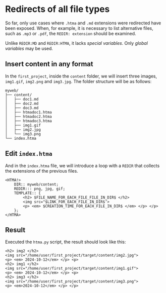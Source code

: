 # Redirects of all file types

So far, only use cases where `.htma` and `.md` extensions were redirected have been exposed. When, for example, it is necessary to list alternative files, such as `.mp3` or `.pdf`, the `REDIR: extension` should be examined. 

Unlike `REDIR:MD` and `REDIR:HTMA`, it lacks _special variables_. Only _global variables_ may be used.

## Insert content in any format

In the `first_project`, inside the `content` folder, we will insert three images, `img1.gif`, `img2.png` and `img3.jpg`. The folder structure will be as follows:

```
myweb/
├── content/
│   ├── doc1.md
│   ├── doc2.md
│   ├── doc3.md
│   ├── htmadoc1.htma
│   ├── htmadoc2.htma
│   ├── htmadoc3.htma
│   ├── img1.gif
│   ├── img2.jpg
│   └── img3.png
└── index.htma
```

## Edit `index.htma`

And in the `index.htma` file, we will introduce a loop with a `REDIR` that collects the extensions of the previous files.

```
<HTMA!>
    DIR:: myweb/content;
    REDIR::: png, jpg, gif;
    TEMPLATE:: {
        <h2> $FILE_NAME_FOR_EACH_FILE_FILE_IN_DIR$ </h2>
        <img src="$LINK_FOR_EACH_FILE_IN_DIR$’>
        <p> <em> $CREATION_TIME_FOR_EACH_FILE_IN_DIR$ </em> </p> </p>
    };
</HTMA>
```

## Result

Executed the `htma.py` script, the result should look like this:

```
<h2> img2 </h2>
<img src="/home/user/first_project/target/content/img2.jpg">
<p> <em> 2024-10-12</em> </p> <p>
<h2> img1 </h2>
<img src="/home/user/first_project/target/content/img1.gif">
<p> <em> 2024-10-12</em> </p> <p>
<h2> img3 </h2>
<img src="/home/user/first_project/target/content/img3.png">
<p> <em>2024-10-12</em> </p> </p>
``` 
